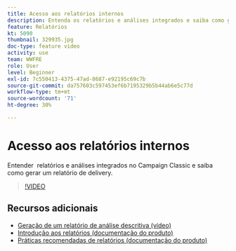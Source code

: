 ```yaml
---
title: Acesso aos relatórios internos
description: Entenda os relatórios e análises integrados e saiba como gerar um relatório de entrega.
feature: Relatórios
kt: 5090
thumbnail: 329935.jpg
doc-type: feature video
activity: use
team: WWFRE
role: User
level: Beginner
exl-id: 7c550413-4375-47ad-8687-e92195c69c7b
source-git-commit: da757603c597453ef6b7195329b5b44ab6e5c77d
workflow-type: tm+mt
source-wordcount: '71'
ht-degree: 30%

---
```


# Acesso aos relatórios internos

Entender  relatórios e análises integrados no Campaign Classic e saiba como gerar um relatório de delivery.

>[!VIDEO](https://video.tv.adobe.com/v/329935?quality=12)

## Recursos adicionais

* [Geração de um relatório de análise descritiva (vídeo)](/help/reporting/generating-a-descriptive-analysis-report.md)
* [Introdução aos relatórios (documentação do produto)](https://experienceleague.adobe.com/docs/campaign-classic/using/reporting/reporting-in-adobe-campaign/about-adobe-campaign-reporting-tools.html)
* [Práticas recomendadas de relatórios (documentação do produto)](https://experienceleague.adobe.com/docs/campaign-classic/using/reporting/reporting-in-adobe-campaign/best-practices.html)
